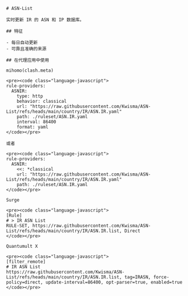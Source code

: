 
    # ASN-List
    
    实时更新 IR 的 ASN 和 IP 数据库。
    
    ## 特征
    
    - 每日自动更新
    - 可靠且准确的来源
    
    ## 在代理应用中使用
    
    mihomo(clash.meta)
   
    <pre><code class="language-javascript">
    rule-providers:
      ASNIR:
        type: http
        behavior: classical
        url: "https://raw.githubusercontent.com/Kwisma/ASN-List/refs/heads/main/country/IR/ASN.IR.yaml"
        path: ./ruleset/ASN.IR.yaml
        interval: 86400
        format: yaml
    </code></pre>

    或者

    <pre><code class="language-javascript">
    rule-providers:
      ASNIR:
        <<: *classical
        url: "https://raw.githubusercontent.com/Kwisma/ASN-List/refs/heads/main/country/IR/ASN.IR.yaml"
        path: ./ruleset/ASN.IR.yaml
    </code></pre>
    
    Surge
    
    <pre><code class="language-javascript">
    [Rule]
    # > IR ASN List
    RULE-SET, https://raw.githubusercontent.com/Kwisma/ASN-List/refs/heads/main/country/IR/ASN.IR.list, Direct
    </code></pre>
    
    Quantumult X
    
    <pre><code class="language-javascript">
    [filter_remote]
    # IR ASN List
    https://raw.githubusercontent.com/Kwisma/ASN-List/refs/heads/main/country/IR/ASN.IR.list, tag=IRASN, force-policy=direct, update-interval=86400, opt-parser=true, enabled=true
    </code></pre>
    